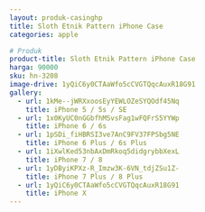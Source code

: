 ```yaml
---
layout: produk-casinghp
title: Sloth Etnik Pattern iPhone Case
categories: apple

# Produk
product-title: Sloth Etnik Pattern iPhone Case
harga: 90000
sku: hn-3208
image-drive: 1yQiC6y0CTAaWfo5cCVGTQqcAuxR18G91
gallery:
  - url: 1kMe--jWRXxoosEyYEWLOZeSYQOdf45Nq
    title: iPhone 5 / 5s / SE
  - url: 1x0KyUC0nGGbfhMSvsFag1wFQFrS5YYWp
    title: iPhone 6 / 6s
  - url: 1pSDi_fiHBRSI3ve7AnC9FV37FPSbg5NE
    title: iPhone 6 Plus / 6s Plus
  - url: 1iXwlKed53nbAxDmRkoq5didgrybbXexL
    title: iPhone 7 / 8
  - url: 1yDByiKPXz-R_Imzw3K-6VN_tdjZSu1Z-
    title: iPhone 7 Plus / 8 Plus
  - url: 1yQiC6y0CTAaWfo5cCVGTQqcAuxR18G91
    title: iPhone X
---
```


